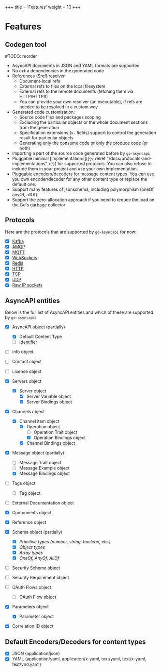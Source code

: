 +++
title = 'Features'
weight = 10
+++

# Features

## Codegen tool
#TODO: reorder

- AsyncAPI documents in JSON and YAML formats are supported
- No extra dependencies in the generated code
- References ($ref) resolver
  - Document-local refs
  - External refs to files on the local filesystem
  - External refs to the remote documents (fetching them via HTTP/HTTPS)
  - You can provide your own resolver (an executable), if refs are needed to be resolved in a custom way
- Generated code customization:
  - Source code files and packages scoping
  - Excluding the particular objects or the whole document sections from the generation
  - Specification extensions (`x-` fields) support to control the generation result for particular objects
  - Generating only the consume code or only the produce code (or both)
- Importing a part of the source code generated before by `go-asyncapi`
- Pluggable minimal [implementations]({{< relref "/docs/protocols-and-implementations" >}}) for supported protocols. 
  You can also refuse to include them in your project and use your own implementation.
- Pluggable encoders/decoders for message content types. You can use you own encoder/decoder for any other content 
  type or replace the default one.
- Support many features of jsonschema, including polymorphism (oneOf, anyOf, allOf)
- Support the zero-allocation approach if you need to reduce the load on the Go's garbage collector

## Protocols

Here are the protocols that are supported by `go-asyncapi` for now:

- [x] [Kafka](https://kafka.apache.org/)
- [x] [AMQP](https://www.amqp.org/)
- [x] [MQTT](https://mqtt.org/)
- [x] [WebSockets](https://tools.ietf.org/html/rfc6455)
- [x] [Redis](https://redis.io/)
- [x] [HTTP](https://tools.ietf.org/html/rfc7230)
- [x] [TCP](https://tools.ietf.org/html/rfc793)
- [x] [UDP](https://tools.ietf.org/html/rfc768)
- [x] [Raw IP sockets](https://tools.ietf.org/html/rfc791)

## AsyncAPI entities

Below is the full list of AsyncAPI entities and which of these are supported by `go-asyncapi`:

- [x] AsyncAPI object (partially)
  - [x] Default Content Type
  - [ ] Identifier
- [ ] Info object
- [ ] Contact object
- [ ] License object
- [x] Servers object
  - [x] Server object
      - [x] Server Variable object
      - [x] Server Bindings object
- [x] Channels object
  - [x] Channel item object
      - [x] Operation object
        - [ ] Operation Trait object
        - [x] Operation Bindings object
      - [x] Channel Bindings object
- [x] Message object (partially)
  - [ ] Message Trait object
  - [ ] Message Example object
  - [x] Message Bindings object
- [ ] Tags object
  - [ ] Tag object
- [ ] External Documentation object
- [x] Components object
- [x] Reference object
- [x] Schema object (partially)
  - [x] _Primitive types (number, string, boolean, etc.)_
  - [x] _Object types_
  - [x] _Array types_
  - [x] _OneOf, AnyOf, AllOf_
- [ ] Security Scheme object
- [ ] Security Requirement object
- [ ] OAuth Flows object
  - [ ] OAuth Flow object
- [x] Parameters object
  - [x] Parameter object
- [x] Correlation ID object


## Default Encoders/Decoders for content types

- [x] JSON (application/json)
- [x] YAML (application/yaml, application/x-yaml, text/yaml, text/x-yaml, text/vnd.yaml)
